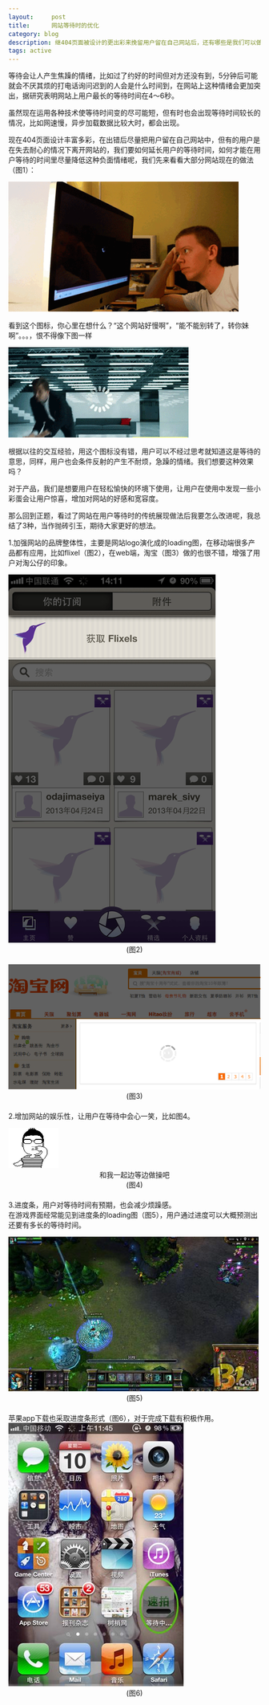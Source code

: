 ```yaml
---
layout:     post
title:      网站等待时的优化
category: blog
description: 继404页面被设计的更出彩来挽留用户留在自己网站后，还有哪些是我们可以做的呢？
tags: active
---
```



等待会让人产生焦躁的情绪，比如过了约好的时间但对方还没有到，5分钟后可能就会不厌其烦的打电话询问迟到的人会是什么时间到，在网站上这种情绪会更加突出，据研究表明网站上用户最长的等待时间在4～6秒。

虽然现在运用各种技术使等待时间变的尽可能短，但有时也会出现等待时间较长的情况，比如网速慢，异步加载数据比较大时，都会出现。

现在404页面设计丰富多彩，在出错后尽量把用户留在自己网站中，但有的用户是在失去耐心的情况下离开网站的，我们要如何延长用户的等待时间，如何才能在用户等待的时间里尽量降低这种负面情绪呢，我们先来看看大部分网站现在的做法（图1）：

<img src="../../images/blog/20131220/1.gif" />

看到这个图标，你心里在想什么？“这个网站好慢啊”，“能不能别转了，转你妹啊”。。。，恨不得像下图一样

<img src="../../images/blog/20131220/2.gif" />

根据以往的交互经验，用这个图标没有错，用户可以不经过思考就知道这是等待的意思，同样，用户也会条件反射的产生不耐烦，急躁的情绪。我们想要这种效果吗？

对于产品，我们是想要用户在轻松愉快的环境下使用，让用户在使用中发现一些小彩蛋会让用户惊喜，增加对网站的好感和宽容度。

那么回到正题，看过了网站在用户等待时的传统展现做法后我要怎么改进呢，我总结了3种，当作抛砖引玉，期待大家更好的想法。

1.加强网站的品牌整体性，主要是网站logo演化成的loading图，在移动端很多产品都有应用，比如flixel（图2），在web端，淘宝（图3）做的也很不错，增强了用户对淘公仔的印象。

<div><img src="../../images/blog/20131220/3.png" /></div>
<div style="text-align: center; margin-bottom: 20px;">(图2)</div>

<div><img src="../../images/blog/20131220/4.png" /></div>
<div style="text-align: center; margin-bottom: 20px;">(图3)</div>

2.增加网站的娱乐性，让用户在等待中会心一笑，比如图4。
<div><img src="../../images/blog/20131220/5.gif" /></div>
<div style="text-align: center;">和我一起边等边做操吧</div>
<div style="text-align: center; margin-bottom: 20px;">(图4)</div>

3.进度条，用户对等待时间有预期，也会减少烦躁感。<br />
   在游戏界面经常能见到进度条的loading图（图5），用户通过进度可以大概预测出还要有多长的等待时间。
   <div><img src="../../images/blog/20131220/6.jpeg" /></div>
   <div style="text-align: center; margin-bottom: 20px;">(图5)</div>
   苹果app下载也采取进度条形式（图6），对于完成下载有积极作用。
   <div><img src="../../images/blog/20131220/7.jpeg" /></div>
   <div style="text-align: center; margin-bottom: 20px;">(图6)</div>




